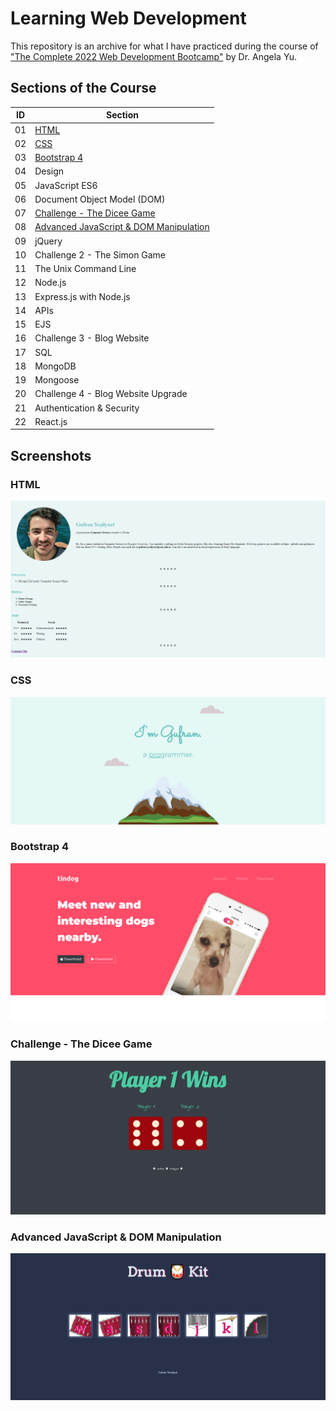 
# Learning Web Development

This repository is an archive for what I have practiced during the course of ["The Complete 2022 Web Development Bootcamp"](https://www.udemy.com/course/the-complete-web-development-bootcamp/) by Dr. Angela Yu.




## Sections of the Course

| ID  | Section       |
| --- | ------------- |
|01   | [HTML](https://github.com/gufranyes/Learning-Web-Development/tree/master/IntroductionHTML)          |
|02   | [CSS](https://github.com/gufranyes/Learning-Web-Development/tree/master/CSS%20-%20My%20Site)           |
|03   | [Bootstrap 4](https://github.com/gufranyes/Learning-Web-Development/tree/master/Bootstrap%20-%20TinDog) |
|04   | Design |
|05   | JavaScript ES6 |
|06   | Document Object Model (DOM) |
|07   | [Challenge - The Dicee Game](https://github.com/gufranyes/Learning-Web-Development/tree/master/Challenge%20-%20The%20Dicee%20Game) |
|08   | [Advanced JavaScript & DOM Manipulation](https://github.com/gufranyes/Learning-Web-Development/tree/master/Advanced%20JavaScript%20-%20DOM%20Manipulation) |
|09   | jQuery |
|10   | Challenge 2 - The Simon Game |
|11   | The Unix Command Line |
|12   | Node.js |
|13   | Express.js with Node.js |
|14   | APIs |
|15   | EJS |
|16   | Challenge 3 - Blog Website |
|17   | SQL |
|18   | MongoDB |
|19   | Mongoose |
|20   | Challenge 4 - Blog Website Upgrade |
|21   | Authentication & Security |
|22   | React.js |


## Screenshots

### HTML
![IntroductionHTML Screenshot](https://github.com/gufranyes/Learning-Web-Development/blob/master/IntroductionHTML/Screenshots/introductionHTML.png?raw=true)

### CSS
![CSS Screenshot](https://github.com/gufranyes/Learning-Web-Development/blob/master/CSS%20-%20My%20Site/Screenshots/CSS1.png?raw=true)

### Bootstrap 4
![Bootstrap Screenshot](https://github.com/gufranyes/Learning-Web-Development/blob/master/Bootstrap%20-%20TinDog/Screenshots/BS1.png?raw=true)

### Challenge - The Dicee Game
![Challenge - The Dicee Game Screenshot](https://github.com/gufranyes/Learning-Web-Development/blob/master/Challenge%20-%20The%20Dicee%20Game/Screenshots/Dice1.png?raw=true)

### Advanced JavaScript & DOM Manipulation
![Advanced JavaScript & DOM Manipulation](https://github.com/gufranyes/Learning-Web-Development/blob/master/Advanced%20JavaScript%20-%20DOM%20Manipulation/Screenshots/DK.png?raw=true)